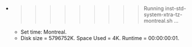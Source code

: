 * >>>>>>>>> Running inst-std-system-xtra-tz-montreal.sh ...
  * Set time: Montreal.
  * Disk size = 5796752K. Space Used = 4K. Runtime = 00:00:00:01.
